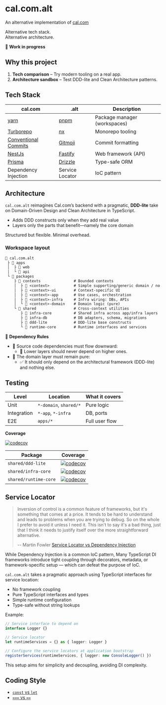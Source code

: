 # cal.com.alt

An alternative implementation of [cal.com](https://github.com/calcom/cal.com)

Alternative tech stack.  
Alternative architecture.

🚧 **Work in progress**

## Why this project

1. **Tech comparison** – Try modern tooling on a real app.
2. **Architecture sandbox** – Test DDD-lite and Clean Architecture patterns.

## Tech Stack

| cal.com                                                      | .alt                                 | Description                  |
| ------------------------------------------------------------ | ------------------------------------ | ---------------------------- |
| [yarn](https://yarnpkg.com/)                                 | [pnpm](https://pnpm.io/)             | Package manager (workspaces) |
| [Turborepo](https://turborepo.com/)                          | [nx](https://nx.dev/)                | Monorepo tooling             |
| [Conventional Commits](https://www.conventionalcommits.org/) | [Gitmoji](https://gitmoji.dev/)      | Commit formatting            |
| [NestJs](https://nestjs.com/)                                | [Fastify](https://fastify.dev/)      | Web framework (API)          |
| [Prisma](https://www.prisma.io/)                             | [Drizzle](https://orm.drizzle.team/) | Type-safe ORM                |
| Dependency Injection                                         | Service Locator                      | IoC pattern                  |

## Architecture

`cal.com.alt` reimagines Cal.com’s backend with a pragmatic,
**DDD-lite** take on Domain-Driven Design and Clean Architecture in TypeScript.

- Adds DDD constructs only when they add real value
- Layers only the parts that benefit—namely the core domain

Structured but flexible. Minimal overhead.

### Workspace layout

```txt
📂 cal.com.alt
 ├ 📂 apps
 │  ├ 📂 web
 │  └ 📂 api
 └ 📂 packages
    ├ 📂 contexts               # Bounded contexts
    │  ├ 📂 <context>           # Simple supporting/generic domain / no layering
    │  ├ 📂 <context>-ui        # Context-specific UI
    │  ├ 📂 <context>-app       # Use cases, orchestration
    │  ├ 📂 <context>-infra     # Infra wiring: DBs, APIs
    │  └ 📂 <context>-domain    # Domain logic (pure)
    └ 📂 shared                 # Cross-context utilities
       ├ 📂 infra-core          # Shared infra across app/infra layers
       ├ 📂 infra-db            # DB adapters, schema, migrations
       ├ 📂 ddd-lite            # DDD-lite base constructs
       └ 📂 runtime-core        # Runtime interfaces and services
```

🧱 **Dependency Rules**

- 🔽 Source code dependencies must flow downward:
  - 🚫 Lower layers should never depend on higher ones.
- 🧼 The domain layer must remain pure:
  - ✅ It should only depend on the architectural framework
    (DDD-lite) and nothing else.

## Testing

| Level       | Location               | What it covers |
| ----------- | ---------------------- | -------------- |
| Unit        | `*-domain`, `shared/*` | Pure logic     |
| Integration | `*-app`, `*-infra`     | DB, ports      |
| E2E         | `apps/*`               | Full user flow |

**Coverage**

[![codecov](https://codecov.io/gh/evan-liu/cal.com.alt/graph/badge.svg?token=8V71PNA50B)](https://codecov.io/gh/evan-liu/cal.com.alt)

| Package               | Coverage                                                                                                                                                                                                                    |
| --------------------- | --------------------------------------------------------------------------------------------------------------------------------------------------------------------------------------------------------------------------- |
| `shared/ddd-lite`     | [![codecov](https://codecov.io/gh/evan-liu/cal.com.alt/graph/badge.svg?token=8V71PNA50B&component=ddd-lite)](https://app.codecov.io/gh/evan-liu/cal.com.alt/tree/main/?displayType=list&components%5B0%5D=ddd-lite)         |
| `shared/infra-core`   | [![codecov](https://codecov.io/gh/evan-liu/cal.com.alt/graph/badge.svg?token=8V71PNA50B&component=infra-core)](https://app.codecov.io/gh/evan-liu/cal.com.alt/tree/main/?displayType=list&components%5B0%5D=infra-core)     |
| `shared/runtime-core` | [![codecov](https://codecov.io/gh/evan-liu/cal.com.alt/graph/badge.svg?token=8V71PNA50B&component=runtime-core)](https://app.codecov.io/gh/evan-liu/cal.com.alt/tree/main/?displayType=list&components%5B0%5D=runtime-core) |

## Service Locator

> Inversion of control is a common feature of frameworks,
> but it's something that comes at a price.
> It tends to be hard to understand
> and leads to problems when you are trying to debug.
> So on the whole I prefer to avoid it unless I need it.
> This isn't to say it's a bad thing,
> just that I think
> it needs to justify itself over the more straightforward alternative.
>
> -- Martin Fowler [Service Locator vs Dependency Injection](https://martinfowler.com/articles/injection.html#ServiceLocatorVsDependencyInjection)

While Dependency Injection is a common IoC pattern,
Many TypeScript DI frameworks introduce tight coupling through decorators,
metadata, or framework-specific setup —
which can defeat the purpose of IoC.

`cal.com.alt` takes a pragmatic approach using TypeScript interfaces for service location:

- No framework coupling
- Pure TypeScript interfaces and types
- Simple runtime configuration
- Type-safe without string lookups

Example:

```ts
// Service interface to depend on
interface Logger {}

// Service locator
let runtimeServices = {} as { logger: Logger }

// Configure the service locators at application bootstrap
registerServices(runtimeServices, { logger: new ConsoleLogger() })
```

This setup aims for simplicity and decoupling, avoiding DI complexity.

## Coding Style

- [`const` vs `let`](https://github.com/getify/You-Dont-Know-JS/blob/2nd-ed/scope-closures/apA.md#const-antly-confused)
- [`===` vs `==`](https://github.com/getify/You-Dont-Know-JS/blob/2nd-ed/types-grammar/ch4.md#type-aware-equality)
